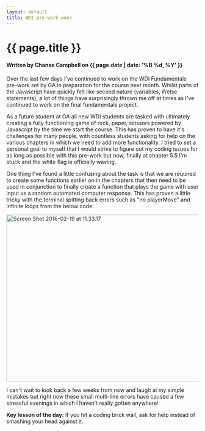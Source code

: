 ```yaml
---
layout: default
title: WDI pre-work woes
---
```

<h1 class="header-name">{{ page.title }}</h1>
<h4 class="header-name">Written by Chanse Campbell on {{ page.date | date: '%B %d, %Y' }}</h4>

Over the last few days I've continued to work on the WDI Fundamentals pre-work set by GA in preparation for the course next month. Whilst parts of the Javascript have quickly felt like second nature (variables, if/else statements), a lot of things have surprisingly thrown me off at times as I've continued to work on the final fundamentals project.

As a future student at GA all new WDI students are tasked with ultimately creating a fully functioning game of rock, paper, scissors powered by Javascript by the time we start the course. This has proven to have it's challenges for many people, with countless students asking for help on the various chapters in which we need to add more functionality. I tried to set a personal goal to myself that I would strive to figure out my coding issues for as long as possible with this pre-work but now, finally at chapter 5.5 I'm stuck and the white flag is officially waving.

One thing I've found a little confusing about the task is that we are required to create some functions earlier on in the chapters that then need to be used in conjunction to finally create a function that plays the game with user input vs a random automated computer response. This has proven a little tricky with the terminal spitting back errors such as "no playerMove" and infinite loops from the below code:

<img class="alignnone size-full wp-image-202" src="https://thelongcodeahead.files.wordpress.com/2016/02/screen-shot-2016-02-19-at-11-33-17.png" alt="Screen Shot 2016-02-19 at 11.33.17" width="794" height="437" />

I can't wait to look back a few weeks from now and laugh at my simple mistakes but right now these small multi-line errors have caused a few stressful evenings in which I haven't really gotten anywhere!

<strong>Key lesson of the day:</strong> If you hit a coding brick wall, ask for help instead of smashing your head against it.
